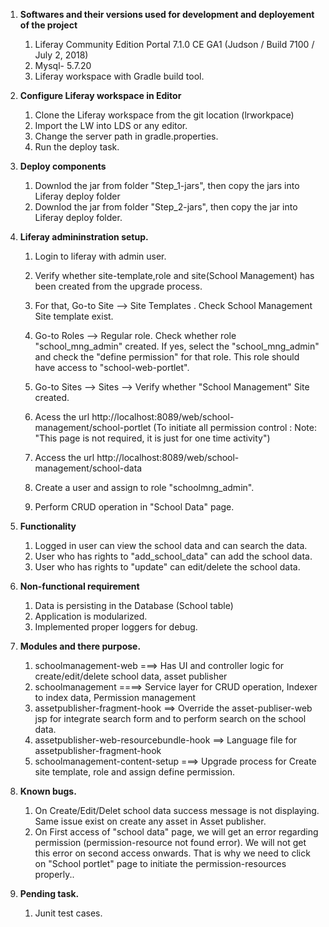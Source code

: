 

1. **Softwares and their versions used for development and deployement of the project**
   1. Liferay Community Edition Portal 7.1.0 CE GA1 (Judson / Build 7100 / July 2, 2018)
   1. Mysql- 5.7.20
   1. Liferay workspace with Gradle build tool. 	
		
1. **Configure Liferay workspace in Editor**  
   1. Clone the Liferay workspace from the git location (lrworkpace)
   1. Import the LW into LDS or any editor.
   1. Change the server path in gradle.properties.
   1. Run the deploy task.
	
1. **Deploy components**	
   1. Downlod the jar from folder "Step_1-jars", then copy the jars into Liferay deploy folder
   1. Downlod the jar from folder "Step_2-jars", then copy the jar into Liferay deploy folder.
	
1. **Liferay admininstration setup.**  
   1. Login to liferay with admin user.
   1. Verify whether site-template,role and site(School Management) has been created from the upgrade process.
   1. For that, Go-to Site --> Site Templates . Check School Management Site template exist.
   1. Go-to Roles --> Regular role. Check whether role "school_mng_admin" created. If yes, select the "school_mng_admin" and check the "define permission" for that role.
	   This role should have access to "school-web-portlet".
	   
   1. Go-to Sites --> Sites --> Verify whether "School Management" Site created.
	
   1. Acess the url http://localhost:8089/web/school-management/school-portlet  (To initiate all permission control : Note: "This page is not required, it is just for one time activity")
    1. Access the url http://localhost:8089/web/school-management/school-data
	
    1. Create a user and assign to role "schoolmng_admin".	
   1. Perform CRUD operation in "School Data" page.
	
     
1. **Functionality**
    1. Logged in user can view the school data and can search the data.
	1. User who has rights to "add_school_data" can add the school data.
	1. User who has rights to "update" can edit/delete the school data.
	
1. **Non-functional requirement**
    1. Data is persisting in the Database  (School table)
    1. Application is modularized.
	1. Implemented proper loggers for debug.
	
1. **Modules and there purpose.**
  
    1. schoolmanagement-web ===>   Has UI and controller logic for create/edit/delete school data, asset publisher
	1. schoolmanagement     ====>  Service layer for CRUD operation, Indexer to index data, Permission management
	1. assetpublisher-fragment-hook ==> Override the asset-publiser-web jsp for integrate search form and to perform search on the school data.
	1. assetpublisher-web-resourcebundle-hook ==> Language file for assetpublisher-fragment-hook
	1. schoolmanagement-content-setup ===> Upgrade process for Create site template, role and assign define permission.
 
1.	**Known bugs.**
    1. On Create/Edit/Delet school data success message is not displaying. Same issue exist on create any asset in Asset publisher.
	1. On First access of "school data" page, we will get an error regarding permission (permission-resource not found error). We will not get this error on second access onwards.
       That is why we need to click on "School portlet" page to initiate the permission-resources properly..
	   
1.	**Pending task.**
    1. Junit test cases.

